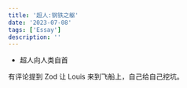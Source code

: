 ```yaml
---
title: '超人:钢铁之躯'
date: '2023-07-08'
tags: ['Essay']
description: ''
---
```


- 超人向人类自首

有评论提到 Zod 让 Louis 来到飞船上，自己给自己挖坑。
